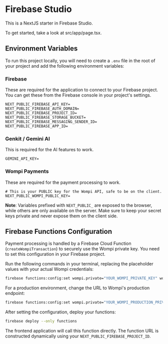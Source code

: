 # Firebase Studio

This is a NextJS starter in Firebase Studio.

To get started, take a look at src/app/page.tsx.

## Environment Variables

To run this project locally, you will need to create a `.env` file in the root of your project and add the following environment variables:

### Firebase
These are required for the application to connect to your Firebase project. You can get these from the Firebase console in your project's settings.

```
NEXT_PUBLIC_FIREBASE_API_KEY=
NEXT_PUBLIC_FIREBASE_AUTH_DOMAIN=
NEXT_PUBLIC_FIREBASE_PROJECT_ID=
NEXT_PUBLIC_FIREBASE_STORAGE_BUCKET=
NEXT_PUBLIC_FIREBASE_MESSAGING_SENDER_ID=
NEXT_PUBLIC_FIREBASE_APP_ID=
```

### Genkit / Gemini AI
This is required for the AI features to work.

```
GEMINI_API_KEY=
```

### Wompi Payments
These are required for the payment processing to work.

```
# This is your PUBLIC key for the Wompi API, safe to be on the client.
NEXT_PUBLIC_WOMPI_PUBLIC_KEY=
```

**Note**: Variables prefixed with `NEXT_PUBLIC_` are exposed to the browser, while others are only available on the server. Make sure to keep your secret keys private and never expose them on the client side.

## Firebase Functions Configuration

Payment processing is handled by a Firebase Cloud Function (`createWompiTransaction`) to securely use the Wompi private key. You need to set this configuration in your Firebase project.

Run the following commands in your terminal, replacing the placeholder values with your actual Wompi credentials:

```bash
firebase functions:config:set wompi.private="YOUR_WOMPI_PRIVATE_KEY" wompi.url="https://sandbox.wompi.co/v1/transactions"
```

For a production environment, change the URL to Wompi's production endpoint:

```bash
firebase functions:config:set wompi.private="YOUR_WOMPI_PRODUCTION_PRIVATE_KEY" wompi.url="https://production.wompi.co/v1/transactions"
```

After setting the configuration, deploy your functions:

```bash
firebase deploy --only functions
```

The frontend application will call this function directly. The function URL is constructed dynamically using your `NEXT_PUBLIC_FIREBASE_PROJECT_ID`.

